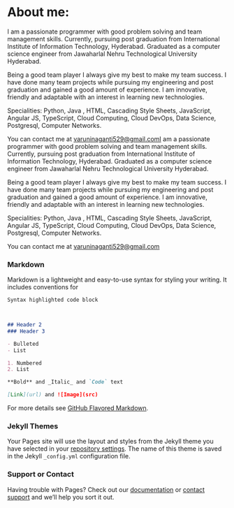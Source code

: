 # About me:

I am a passionate programmer with good problem solving and team management skills. Currently, pursuing post graduation from International Institute of Information Technology, Hyderabad. Graduated as a computer science engineer from Jawaharlal Nehru Technological University Hyderabad.

Being a good team player I always give my best to make my team success. I have done many team projects while pursuing my engineering and post graduation and gained a good amount of experience. I am innovative, friendly and adaptable with an interest in learning new technologies.

Specialities: Python, Java , HTML, Cascading Style Sheets, JavaScript, Angular JS, TypeScript, Cloud Computing, Cloud DevOps, Data Science, Postgresql, Computer Networks.

You can contact me at varuninaganti529@gmail.comI am a passionate programmer with good problem solving and team management skills. Currently, pursuing post graduation from International Institute of Information Technology, Hyderabad. Graduated as a computer science engineer from Jawaharlal Nehru Technological University Hyderabad.

Being a good team player I always give my best to make my team success. I have done many team projects while pursuing my engineering and post graduation and gained a good amount of experience. I am innovative, friendly and adaptable with an interest in learning new technologies.

Specialities: Python, Java , HTML, Cascading Style Sheets, JavaScript, Angular JS, TypeScript, Cloud Computing, Cloud DevOps, Data Science, Postgresql, Computer Networks.

You can contact me at varuninaganti529@gmail.com

### Markdown

Markdown is a lightweight and easy-to-use syntax for styling your writing. It includes conventions for

```markdown
Syntax highlighted code block



## Header 2
### Header 3

- Bulleted
- List

1. Numbered
2. List

**Bold** and _Italic_ and `Code` text

[Link](url) and ![Image](src)
```

For more details see [GitHub Flavored Markdown](https://guides.github.com/features/mastering-markdown/).

### Jekyll Themes

Your Pages site will use the layout and styles from the Jekyll theme you have selected in your [repository settings](https://github.com/varuninaganti4598/Portfolio/settings/pages). The name of this theme is saved in the Jekyll `_config.yml` configuration file.

### Support or Contact

Having trouble with Pages? Check out our [documentation](https://docs.github.com/categories/github-pages-basics/) or [contact support](https://support.github.com/contact) and we’ll help you sort it out.
